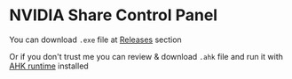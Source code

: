 # NVIDIA Share Control Panel

You can download `.exe` file at [Releases](https://github.com/BadCoder1337/NVIDIA-Share-Control-Panel/releases) section

Or if you don't trust me you can review & download `.ahk` file and run it with [AHK runtime](https://www.autohotkey.com/) installed
